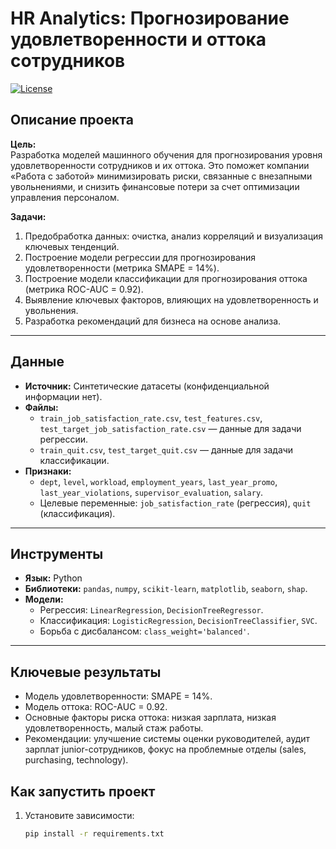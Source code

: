 # HR Analytics: Прогнозирование удовлетворенности и оттока сотрудников  
[![License](https://img.shields.io/badge/License-MIT-green)](LICENSE)  

## Описание проекта  
**Цель:**  
Разработка моделей машинного обучения для прогнозирования уровня удовлетворенности сотрудников и их оттока. Это поможет компании «Работа с заботой» минимизировать риски, связанные с внезапными увольнениями, и снизить финансовые потери за счет оптимизации управления персоналом.  

**Задачи:**  
1. Предобработка данных: очистка, анализ корреляций и визуализация ключевых тенденций.  
2. Построение модели регрессии для прогнозирования удовлетворенности (метрика SMAPE = 14%).  
3. Построение модели классификации для прогнозирования оттока (метрика ROC-AUC = 0.92).  
4. Выявление ключевых факторов, влияющих на удовлетворенность и увольнения.  
5. Разработка рекомендаций для бизнеса на основе анализа.  

---

## Данные  
- **Источник:** Синтетические датасеты (конфиденциальной информации нет).  
- **Файлы:**  
  - `train_job_satisfaction_rate.csv`, `test_features.csv`, `test_target_job_satisfaction_rate.csv` — данные для задачи регрессии.  
  - `train_quit.csv`, `test_target_quit.csv` — данные для задачи классификации.  
- **Признаки:**  
  - `dept`, `level`, `workload`, `employment_years`, `last_year_promo`, `last_year_violations`, `supervisor_evaluation`, `salary`.  
  - Целевые переменные: `job_satisfaction_rate` (регрессия), `quit` (классификация).  

---

## Инструменты  
- **Язык:** Python  
- **Библиотеки:** `pandas`, `numpy`, `scikit-learn`, `matplotlib`, `seaborn`, `shap`.  
- **Модели:**  
  - Регрессия: `LinearRegression`, `DecisionTreeRegressor`.  
  - Классификация: `LogisticRegression`, `DecisionTreeClassifier`, `SVC`.  
  - Борьба с дисбалансом: `class_weight='balanced'`.  

---

## Ключевые результаты  
- Модель удовлетворенности: SMAPE = 14%.  
- Модель оттока: ROC-AUC = 0.92.  
- Основные факторы риска оттока: низкая зарплата, низкая удовлетворенность, малый стаж работы.  
- Рекомендации: улучшение системы оценки руководителей, аудит зарплат junior-сотрудников, фокус на проблемные отделы (sales, purchasing, technology).  

## Как запустить проект  
1. Установите зависимости:  
   ```bash
   pip install -r requirements.txt
